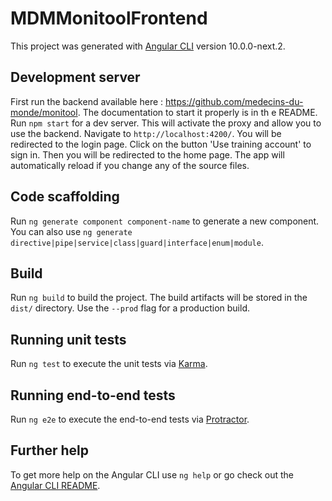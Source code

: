 # MDMMonitoolFrontend

This project was generated with [Angular CLI](https://github.com/angular/angular-cli) version 10.0.0-next.2.

## Development server
First run the backend available here : https://github.com/medecins-du-monde/monitool. The documentation to start it properly is in th e README.
Run `npm start` for a dev server. This will activate the proxy and allow you to use the backend. Navigate to `http://localhost:4200/`. You will be redirected to the login page. Click on the button 'Use training account' to sign in. Then you will be redirected to the home page. 
The app will automatically reload if you change any of the source files.

## Code scaffolding

Run `ng generate component component-name` to generate a new component. You can also use `ng generate directive|pipe|service|class|guard|interface|enum|module`.

## Build

Run `ng build` to build the project. The build artifacts will be stored in the `dist/` directory. Use the `--prod` flag for a production build.

## Running unit tests

Run `ng test` to execute the unit tests via [Karma](https://karma-runner.github.io).

## Running end-to-end tests

Run `ng e2e` to execute the end-to-end tests via [Protractor](http://www.protractortest.org/).

## Further help

To get more help on the Angular CLI use `ng help` or go check out the [Angular CLI README](https://github.com/angular/angular-cli/blob/master/README.md).